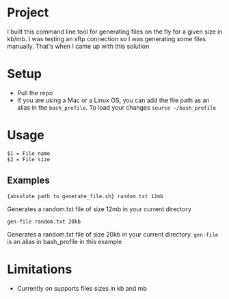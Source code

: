 # Project
I built this command line tool for generating files on the fly for a given size in kb/mb. I was testing an sftp connection so I was generating some files manually. That's when I came up with this solution

# Setup
* Pull the repo
* If you are using a Mac or a Linux OS, you can add the file path as an alias in the ```bash_profile```. To load your changes ```source ~/bash_profile```

# Usage
```
$1 = File name
$2 = File size
```
## Examples
```
{absolute path to generate_file.sh} random.txt 12mb
```
Generates a random.txt file of size 12mb in your current directory
```
gen-file random.txt 20kb
```
Generates a random.txt file of size 20kb in your current directory. ```gen-file``` is an alias in bash_profile in this example

# Limitations
* Currently on supports files sizes in kb and mb

